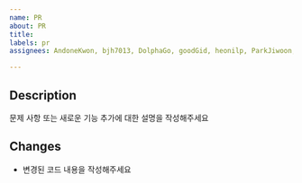 ```yaml
---
name: PR
about: PR
title:
labels: pr
assignees: AndoneKwon, bjh7013, DolphaGo, goodGid, heonilp, ParkJiwoon, syureu

---
```


## Description

문제 사항 또는 새로운 기능 추가에 대한 설명을 작성해주세요

## Changes

- 변경된 코드 내용을 작성해주세요
